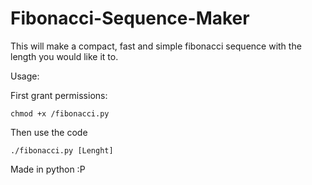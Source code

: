 # Fibonacci-Sequence-Maker
This will make a compact, fast and simple fibonacci sequence with the length you would like it to.

Usage:


First grant permissions:
  
  ```Unix
  chmod +x /fibonacci.py
  ```

Then use the code
    
   ```Unix
   ./fibonacci.py [Lenght]
   ```
   
   

Made in python :P
